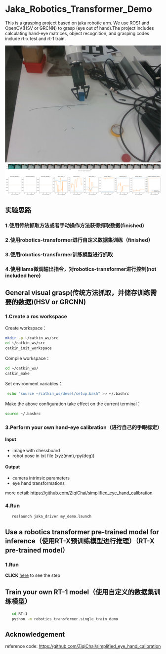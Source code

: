 # Jaka_Robotics_Transformer_Demo
This is a grasping project based on jaka robotic arm. We use ROS1 and OpenCV(HSV or GRCNN) to grasp (eye out of hand).The project includes calculating hand-eye matrices, object recognition, and grasping codes include rt-x test and rt-1 train.


<img src="grasp.png" alt="jaka">
<img src="rt-x.png" alt="rt-x">

## 实验思路
### 1.使用传统抓取方法或者手动操作方法获得抓取数据(finished)

### 2.使用robotics-transformer进行自定义数据集训练（finished）

### 3.使用robotics-transformer训练模型进行抓取

### 4.使用llama微调输出指令，对robotics-transformer进行控制(not included here)

## General visual grasp(传统方法抓取，并储存训练需要的数据)(HSV or GRCNN)
### 1.Create a ros workspace
Create workspace：
```bash
mkdir -p ~/catkin_ws/src
cd ~/catkin_ws/src
catkin_init_workspace
```
Compile workspace：
```bash
cd ~/catkin_ws/
catkin_make
```
Set environment variables：
```bash
 echo "source ~/catkin_ws/devel/setup.bash" >> ~/.bashrc
```
Make the above configuration take effect on the current terminal：
```bash
source ~/.bashrc
```
### 3.Perform your own hand-eye calibration（进行自己的手眼标定）
#### Input
- image with chessboard
- robot pose in txt file (xyz(mm),rpy(deg))

#### Output
- camera intrinsic parameters
- eye hand transformations
  
more detail: https://github.com/ZiqiChai/simplified_eye_hand_calibration

### 4.Run
```bash
   roslaunch jaka_driver my_demo.launch
```

## Use a robotics transformer pre-trained model for inference（使用RT-X预训练模型进行推理）（RT-X pre-trained model）
### 1.Run

**CLICK** [here](https://github.com/AlexandreQ27/RT-X-Demo/tree/91c4622712b1ece0cc3290fcbb3f9d1481460da6) to see the step

## Train your own RT-1 model（使用自定义的数据集训练模型）
```bash
   cd RT-1
   python -m robotics_transformer.single_train_demo
```

## Acknowledgement
reference code: https://github.com/ZiqiChai/simplified_eye_hand_calibration
